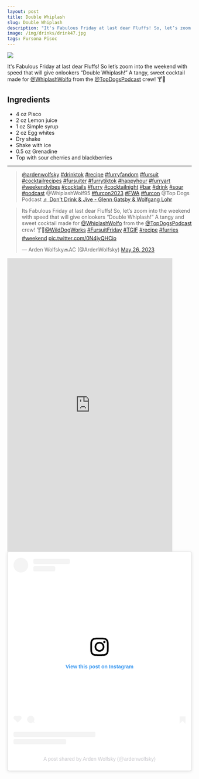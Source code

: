 ```yaml
--- 
layout: post
title: Double Whiplash
slug: Double Whiplash
description: "It's Fabulous Friday at last dear Fluffs! So, let’s zoom into the weekend with speed that will give onlookers “Double Whiplash!” A tangy and sweet cocktail made for @WhiplashWolfo from the @TopDogsPodcast crew! 🍸🐾"
image: /img/drinks/drink47.jpg
tags: Fursona Pisoc
---
```

<div class="drink-image-post"><img src="{{ site.cdn }}{{ page.image }}"></div>

It's Fabulous Friday at last dear Fluffs! So let’s zoom into the weekend with speed that will give onlookers “Double Whiplash!” A tangy, sweet cocktail made for [@WhiplashWolfo](https://twitter.com/WhiplashWolfo) from the [@TopDogsPodcast](https://twitter.com/TopDogsPodcast) crew! 🍸🐾

## Ingredients
* 4 oz Pisco
* 2 oz Lemon juice
* 1 oz Simple syrup
* 2 oz Egg whites
* Dry shake
* Shake with ice
* 0.5 oz Grenadine
* Top with sour cherries and blackberries

<hr>

<div class="drink-media">
<blockquote class="tiktok-embed" cite="https://www.tiktok.com/@ardenwolfsky/video/7237591618965179694" data-video-id="7237591618965179694" style="max-width: 605px;min-width: 325px;" > <section> <a target="_blank" title="@ardenwolfsky" href="https://www.tiktok.com/@ardenwolfsky?refer=embed" rel="noopener">@ardenwolfsky</a> <a title="drinktok" target="_blank" href="https://www.tiktok.com/tag/drinktok?refer=embed" rel="noopener">#drinktok</a> <a title="recipe" target="_blank" href="https://www.tiktok.com/tag/recipe?refer=embed" rel="noopener">#recipe</a> <a title="furryfandom" target="_blank" href="https://www.tiktok.com/tag/furryfandom?refer=embed" rel="noopener">#furryfandom</a> <a title="fursuit" target="_blank" href="https://www.tiktok.com/tag/fursuit?refer=embed" rel="noopener">#fursuit</a> <a title="cocktailrecipes" target="_blank" href="https://www.tiktok.com/tag/cocktailrecipes?refer=embed" rel="noopener">#cocktailrecipes</a> <a title="fursuiter" target="_blank" href="https://www.tiktok.com/tag/fursuiter?refer=embed" rel="noopener">#fursuiter</a> <a title="furrytiktok" target="_blank" href="https://www.tiktok.com/tag/furrytiktok?refer=embed" rel="noopener">#furrytiktok</a> <a title="happyhour" target="_blank" href="https://www.tiktok.com/tag/happyhour?refer=embed" rel="noopener">#happyhour</a> <a title="furryart" target="_blank" href="https://www.tiktok.com/tag/furryart?refer=embed" rel="noopener">#furryart</a> <a title="weekendvibes" target="_blank" href="https://www.tiktok.com/tag/weekendvibes?refer=embed" rel="noopener">#weekendvibes</a> <a title="cocktails" target="_blank" href="https://www.tiktok.com/tag/cocktails?refer=embed" rel="noopener">#cocktails</a> <a title="furry" target="_blank" href="https://www.tiktok.com/tag/furry?refer=embed" rel="noopener">#furry</a> <a title="cocktailnight" target="_blank" href="https://www.tiktok.com/tag/cocktailnight?refer=embed" rel="noopener">#cocktailnight</a> <a title="bar" target="_blank" href="https://www.tiktok.com/tag/bar?refer=embed" rel="noopener">#bar</a> <a title="drink" target="_blank" href="https://www.tiktok.com/tag/drink?refer=embed" rel="noopener">#drink</a> <a title="sour" target="_blank" href="https://www.tiktok.com/tag/sour?refer=embed" rel="noopener">#sour</a> <a title="podcast" target="_blank" href="https://www.tiktok.com/tag/podcast?refer=embed" rel="noopener">#podcast</a> @WhiplashWolf95 <a title="furcon2023" target="_blank" href="https://www.tiktok.com/tag/furcon2023?refer=embed" rel="noopener">#furcon2023</a> <a title="fwa" target="_blank" href="https://www.tiktok.com/tag/fwa?refer=embed" rel="noopener">#FWA</a> <a title="furcon" target="_blank" href="https://www.tiktok.com/tag/furcon?refer=embed" rel="noopener">#furcon</a> @Top Dogs Podcast <a target="_blank" title="♬ Don&#39;t Drink &#38; Jive - Glenn Gatsby &#38; Wolfgang Lohr" href="https://www.tiktok.com/music/Don't-Drink-Jive-7210351988070959106?refer=embed" rel="noopener">♬ Don&#39;t Drink &#38; Jive - Glenn Gatsby &#38; Wolfgang Lohr</a> </section> </blockquote> <script async src="https://www.tiktok.com/embed.js"></script>

<blockquote class="twitter-tweet tw-align-center"><p lang="en" dir="ltr">Its Fabulous Friday at last dear Fluffs! So, let’s zoom into the weekend with speed that will give onlookers “Double Whiplash!” A tangy and sweet cocktail made for <a href="https://twitter.com/WhiplashWolfo?ref_src=twsrc%5Etfw">@WhiplashWolfo</a> from the <a href="https://twitter.com/TopDogsPodcast?ref_src=twsrc%5Etfw">@TopDogsPodcast</a> crew! 🍸🐾<a href="https://twitter.com/WildDogWorks?ref_src=twsrc%5Etfw">@WildDogWorks</a> <a href="https://twitter.com/hashtag/FursuitFriday?src=hash&amp;ref_src=twsrc%5Etfw">#FursuitFriday</a> <a href="https://twitter.com/hashtag/TGIF?src=hash&amp;ref_src=twsrc%5Etfw">#TGIF</a> <a href="https://twitter.com/hashtag/recipe?src=hash&amp;ref_src=twsrc%5Etfw">#recipe</a> <a href="https://twitter.com/hashtag/furries?src=hash&amp;ref_src=twsrc%5Etfw">#furries</a> <a href="https://twitter.com/hashtag/weekend?src=hash&amp;ref_src=twsrc%5Etfw">#weekend</a> <a href="https://t.co/0N4jyQHCio">pic.twitter.com/0N4jyQHCio</a></p>&mdash; Arden Wolfsky🔜AC (@ArdenWolfsky) <a href="https://twitter.com/ArdenWolfsky/status/1662199884089561091?ref_src=twsrc%5Etfw">May 26, 2023</a></blockquote> <script async src="https://platform.twitter.com/widgets.js" charset="utf-8"></script>

<div class="youtube-iframe"><iframe width="451" height="801" src="https://www.youtube.com/embed/fzvxoOHB9u8" title="" frameborder="0" allow="accelerometer; autoplay; clipboard-write; encrypted-media; gyroscope; picture-in-picture; web-share" allowfullscreen></iframe></div>

<blockquote class="instagram-media" data-instgrm-captioned data-instgrm-permalink="https://www.instagram.com/reel/CsufsYtJz6G/?utm_source=ig_embed&amp;utm_campaign=loading" data-instgrm-version="14" style=" background:#FFF; border:0; border-radius:3px; box-shadow:0 0 1px 0 rgba(0,0,0,0.5),0 1px 10px 0 rgba(0,0,0,0.15); margin: 1px; max-width:540px; min-width:326px; padding:0; width:99.375%; width:-webkit-calc(100% - 2px); width:calc(100% - 2px);"><div style="padding:16px;"> <a href="https://www.instagram.com/reel/CsufsYtJz6G/?utm_source=ig_embed&amp;utm_campaign=loading" style=" background:#FFFFFF; line-height:0; padding:0 0; text-align:center; text-decoration:none; width:100%;" target="_blank" rel="noopener"> <div style=" display: flex; flex-direction: row; align-items: center;"> <div style="background-color: #F4F4F4; border-radius: 50%; flex-grow: 0; height: 40px; margin-right: 14px; width: 40px;"></div> <div style="display: flex; flex-direction: column; flex-grow: 1; justify-content: center;"> <div style=" background-color: #F4F4F4; border-radius: 4px; flex-grow: 0; height: 14px; margin-bottom: 6px; width: 100px;"></div> <div style=" background-color: #F4F4F4; border-radius: 4px; flex-grow: 0; height: 14px; width: 60px;"></div></div></div><div style="padding: 19% 0;"></div> <div style="display:block; height:50px; margin:0 auto 12px; width:50px;"><svg width="50px" height="50px" viewBox="0 0 60 60" version="1.1" xmlns="https://www.w3.org/2000/svg" xmlns:xlink="https://www.w3.org/1999/xlink"><g stroke="none" stroke-width="1" fill="none" fill-rule="evenodd"><g transform="translate(-511.000000, -20.000000)" fill="#000000"><g><path d="M556.869,30.41 C554.814,30.41 553.148,32.076 553.148,34.131 C553.148,36.186 554.814,37.852 556.869,37.852 C558.924,37.852 560.59,36.186 560.59,34.131 C560.59,32.076 558.924,30.41 556.869,30.41 M541,60.657 C535.114,60.657 530.342,55.887 530.342,50 C530.342,44.114 535.114,39.342 541,39.342 C546.887,39.342 551.658,44.114 551.658,50 C551.658,55.887 546.887,60.657 541,60.657 M541,33.886 C532.1,33.886 524.886,41.1 524.886,50 C524.886,58.899 532.1,66.113 541,66.113 C549.9,66.113 557.115,58.899 557.115,50 C557.115,41.1 549.9,33.886 541,33.886 M565.378,62.101 C565.244,65.022 564.756,66.606 564.346,67.663 C563.803,69.06 563.154,70.057 562.106,71.106 C561.058,72.155 560.06,72.803 558.662,73.347 C557.607,73.757 556.021,74.244 553.102,74.378 C549.944,74.521 548.997,74.552 541,74.552 C533.003,74.552 532.056,74.521 528.898,74.378 C525.979,74.244 524.393,73.757 523.338,73.347 C521.94,72.803 520.942,72.155 519.894,71.106 C518.846,70.057 518.197,69.06 517.654,67.663 C517.244,66.606 516.755,65.022 516.623,62.101 C516.479,58.943 516.448,57.996 516.448,50 C516.448,42.003 516.479,41.056 516.623,37.899 C516.755,34.978 517.244,33.391 517.654,32.338 C518.197,30.938 518.846,29.942 519.894,28.894 C520.942,27.846 521.94,27.196 523.338,26.654 C524.393,26.244 525.979,25.756 528.898,25.623 C532.057,25.479 533.004,25.448 541,25.448 C548.997,25.448 549.943,25.479 553.102,25.623 C556.021,25.756 557.607,26.244 558.662,26.654 C560.06,27.196 561.058,27.846 562.106,28.894 C563.154,29.942 563.803,30.938 564.346,32.338 C564.756,33.391 565.244,34.978 565.378,37.899 C565.522,41.056 565.552,42.003 565.552,50 C565.552,57.996 565.522,58.943 565.378,62.101 M570.82,37.631 C570.674,34.438 570.167,32.258 569.425,30.349 C568.659,28.377 567.633,26.702 565.965,25.035 C564.297,23.368 562.623,22.342 560.652,21.575 C558.743,20.834 556.562,20.326 553.369,20.18 C550.169,20.033 549.148,20 541,20 C532.853,20 531.831,20.033 528.631,20.18 C525.438,20.326 523.257,20.834 521.349,21.575 C519.376,22.342 517.703,23.368 516.035,25.035 C514.368,26.702 513.342,28.377 512.574,30.349 C511.834,32.258 511.326,34.438 511.181,37.631 C511.035,40.831 511,41.851 511,50 C511,58.147 511.035,59.17 511.181,62.369 C511.326,65.562 511.834,67.743 512.574,69.651 C513.342,71.625 514.368,73.296 516.035,74.965 C517.703,76.634 519.376,77.658 521.349,78.425 C523.257,79.167 525.438,79.673 528.631,79.82 C531.831,79.965 532.853,80.001 541,80.001 C549.148,80.001 550.169,79.965 553.369,79.82 C556.562,79.673 558.743,79.167 560.652,78.425 C562.623,77.658 564.297,76.634 565.965,74.965 C567.633,73.296 568.659,71.625 569.425,69.651 C570.167,67.743 570.674,65.562 570.82,62.369 C570.966,59.17 571,58.147 571,50 C571,41.851 570.966,40.831 570.82,37.631"></path></g></g></g></svg></div><div style="padding-top: 8px;"> <div style=" color:#3897f0; font-family:Arial,sans-serif; font-size:14px; font-style:normal; font-weight:550; line-height:18px;">View this post on Instagram</div></div><div style="padding: 12.5% 0;"></div> <div style="display: flex; flex-direction: row; margin-bottom: 14px; align-items: center;"><div> <div style="background-color: #F4F4F4; border-radius: 50%; height: 12.5px; width: 12.5px; transform: translateX(0px) translateY(7px);"></div> <div style="background-color: #F4F4F4; height: 12.5px; transform: rotate(-45deg) translateX(3px) translateY(1px); width: 12.5px; flex-grow: 0; margin-right: 14px; margin-left: 2px;"></div> <div style="background-color: #F4F4F4; border-radius: 50%; height: 12.5px; width: 12.5px; transform: translateX(9px) translateY(-18px);"></div></div><div style="margin-left: 8px;"> <div style=" background-color: #F4F4F4; border-radius: 50%; flex-grow: 0; height: 20px; width: 20px;"></div> <div style=" width: 0; height: 0; border-top: 2px solid transparent; border-left: 6px solid #f4f4f4; border-bottom: 2px solid transparent; transform: translateX(16px) translateY(-4px) rotate(30deg)"></div></div><div style="margin-left: auto;"> <div style=" width: 0px; border-top: 8px solid #F4F4F4; border-right: 8px solid transparent; transform: translateY(16px);"></div> <div style=" background-color: #F4F4F4; flex-grow: 0; height: 12px; width: 16px; transform: translateY(-4px);"></div> <div style=" width: 0; height: 0; border-top: 8px solid #F4F4F4; border-left: 8px solid transparent; transform: translateY(-4px) translateX(8px);"></div></div></div> <div style="display: flex; flex-direction: column; flex-grow: 1; justify-content: center; margin-bottom: 24px;"> <div style=" background-color: #F4F4F4; border-radius: 4px; flex-grow: 0; height: 14px; margin-bottom: 6px; width: 224px;"></div> <div style=" background-color: #F4F4F4; border-radius: 4px; flex-grow: 0; height: 14px; width: 144px;"></div></div></a><p style=" color:#c9c8cd; font-family:Arial,sans-serif; font-size:14px; line-height:17px; margin-bottom:0; margin-top:8px; overflow:hidden; padding:8px 0 7px; text-align:center; text-overflow:ellipsis; white-space:nowrap;"><a href="https://www.instagram.com/reel/CsufsYtJz6G/?utm_source=ig_embed&amp;utm_campaign=loading" style=" color:#c9c8cd; font-family:Arial,sans-serif; font-size:14px; font-style:normal; font-weight:normal; line-height:17px; text-decoration:none;" target="_blank" rel="noopener">A post shared by Arden Wolfsky (@ardenwolfsky)</a></p></div></blockquote> <script async src="//www.instagram.com/embed.js"></script>
</div>
